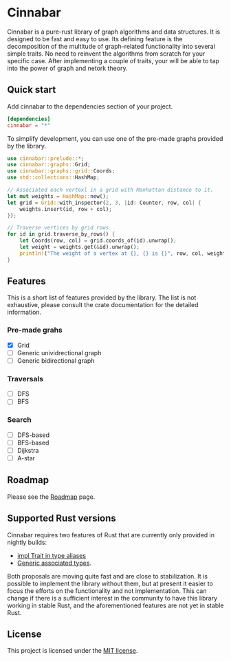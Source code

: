 # Cinnabar
Cinnabar is a pure-rust library of graph algorithms and data structures. It is designed to be fast and easy to use.
Its defining feature is the decomposition of the multitude of graph-related functionality into several simple traits.
No need to reinvent the algorithms from scratch for your specific case. After implementing a couple of traits, your
will be able to tap into the power of graph and netork theory.

## Quick start
Add cinnabar to the dependencies section of your project.

``` toml
[dependencies]
cinnabar = "*"
```

To simplify development, you can use one of the pre-made graphs provided by the library.

``` rust
use cinnabar::prelude::*;
use cinnabar::graphs::Grid;
use cinnabar::graphs::grid::Coords;
use std::collections::HashMap;

// Associated each vertexl in a grid with Manhattan distance to it.
let mut weights = HashMap::new();
let grid = Grid::with_inspector(2, 3, |id: Counter, row, col| {
    weights.insert(id, row + col);
});

// Traverse vertices by grid rows
for id in grid.traverse_by_rows() {
    let Coords(row, col) = grid.coords_of(id).unwrap();
    let weight = weights.get(&id).unwrap();
    println!("The weight of a vertex at {}, {} is {}", row, col, weight);
}
```

## Features

This is a short list of features provided by the library. The list is not exhaustive, please consult the crate documentation for the
detailed information.

### Pre-made grahs
- [x] Grid
- [ ] Generic unividrectional graph
- [ ] Generic bidirectional graph
  
### Traversals
- [ ] DFS
- [ ] BFS

### Search
- [ ] DFS-based
- [ ] BFS-based
- [ ] Dijkstra
- [ ] A-star

## Roadmap

Please see the [Roadmap](https://github.com/airuta/cinnabar/wiki/Roadmap) page.

## Supported Rust versions

Cinnabar requires two features of Rust that are currently only provided in nightly builds:
* [impl Trait in type aliases](https://github.com/rust-lang/rust/issues/63063)
* [Generic associated types](https://github.com/rust-lang/rust/issues/44265).

Both proposals are moving quite fast and are close to stabilization. It is possible to implement the library without them,
but at present it easier to focus the efforts on the functionality and not implementation. This can change if there is
a sufficient interest in the community to have this library working in stable Rust, and the aforementioned features are not
yet in stable Rust.

## License

This project is licensed under the [MIT license](https://github.com/airuta/cinnabar/blob/develop/LICENSE).
